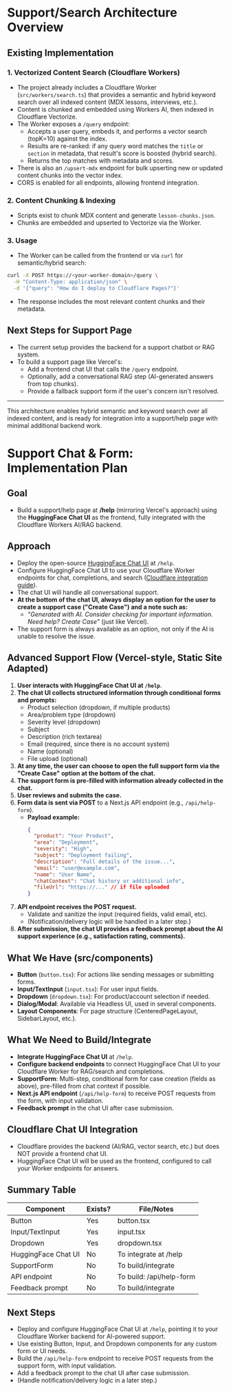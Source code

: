 # Support/Search Architecture Overview

## Existing Implementation

### 1. Vectorized Content Search (Cloudflare Workers)
- The project already includes a Cloudflare Worker (`src/workers/search.ts`) that provides a semantic and hybrid keyword search over all indexed content (MDX lessons, interviews, etc.).
- Content is chunked and embedded using Workers AI, then indexed in Cloudflare Vectorize.
- The Worker exposes a `/query` endpoint:
  - Accepts a user query, embeds it, and performs a vector search (topK=10) against the index.
  - Results are re-ranked: if any query word matches the `title` or `section` in metadata, that result's score is boosted (hybrid search).
  - Returns the top matches with metadata and scores.
- There is also an `/upsert-mdx` endpoint for bulk upserting new or updated content chunks into the vector index.
- CORS is enabled for all endpoints, allowing frontend integration.

### 2. Content Chunking & Indexing
- Scripts exist to chunk MDX content and generate `lesson-chunks.json`.
- Chunks are embedded and upserted to Vectorize via the Worker.

### 3. Usage
- The Worker can be called from the frontend or via `curl` for semantic/hybrid search:

```bash
curl -X POST https://<your-worker-domain>/query \
  -H "Content-Type: application/json" \
  -d '{"query": "How do I deploy to Cloudflare Pages?"}'
```

- The response includes the most relevant content chunks and their metadata.

## Next Steps for Support Page
- The current setup provides the backend for a support chatbot or RAG system.
- To build a support page like Vercel's:
  - Add a frontend chat UI that calls the `/query` endpoint.
  - Optionally, add a conversational RAG step (AI-generated answers from top chunks).
  - Provide a fallback support form if the user's concern isn't resolved.

---

This architecture enables hybrid semantic and keyword search over all indexed content, and is ready for integration into a support/help page with minimal additional backend work.

# Support Chat & Form: Implementation Plan

## Goal
- Build a support/help page at **/help** (mirroring Vercel's approach) using the **HuggingFace Chat UI** as the frontend, fully integrated with the Cloudflare Workers AI/RAG backend.

## Approach
- Deploy the open-source [HuggingFace Chat UI](https://github.com/huggingface/chat-ui) at `/help`.
- Configure HuggingFace Chat UI to use your Cloudflare Worker endpoints for chat, completions, and search ([Cloudflare integration guide](https://developers.cloudflare.com/workers-ai/configuration/hugging-face-chat-ui/)).
- The chat UI will handle all conversational support.
- **At the bottom of the chat UI, always display an option for the user to create a support case ("Create Case") and a note such as:**
  - _"Generated with AI. Consider checking for important information. Need help? Create Case"_ (just like Vercel).
- The support form is always available as an option, not only if the AI is unable to resolve the issue.

## Advanced Support Flow (Vercel-style, Static Site Adapted)
1. **User interacts with HuggingFace Chat UI at `/help`**.
2. **The chat UI collects structured information through conditional forms and prompts:**
   - Product selection (dropdown, if multiple products)
   - Area/problem type (dropdown)
   - Severity level (dropdown)
   - Subject
   - Description (rich textarea)
   - Email (required, since there is no account system)
   - Name (optional)
   - File upload (optional)
3. **At any time, the user can choose to open the full support form via the "Create Case" option at the bottom of the chat.**
4. **The support form is pre-filled with information already collected in the chat.**
5. **User reviews and submits the case.**
6. **Form data is sent via POST** to a Next.js API endpoint (e.g., `/api/help-form`).
   - **Payload example:**
     ```json
     {
       "product": "Your Product",
       "area": "Deployment",
       "severity": "High",
       "subject": "Deployment failing",
       "description": "Full details of the issue...",
       "email": "user@example.com",
       "name": "User Name",
       "chatContext": "Chat history or additional info",
       "fileUrl": "https://..." // if file uploaded
     }
     ```
7. **API endpoint receives the POST request.**
   - Validate and sanitize the input (required fields, valid email, etc).
   - (Notification/delivery logic will be handled in a later step.)
8. **After submission, the chat UI provides a feedback prompt about the AI support experience (e.g., satisfaction rating, comments).**

## What We Have (src/components)
- **Button** (`button.tsx`): For actions like sending messages or submitting forms.
- **Input/TextInput** (`input.tsx`): For user input fields.
- **Dropdown** (`dropdown.tsx`): For product/account selection if needed.
- **Dialog/Modal**: Available via Headless UI, used in several components.
- **Layout Components**: For page structure (CenteredPageLayout, SidebarLayout, etc.).

## What We Need to Build/Integrate
- **Integrate HuggingFace Chat UI** at `/help`.
- **Configure backend endpoints** to connect HuggingFace Chat UI to your Cloudflare Worker for RAG/search and completions.
- **SupportForm**: Multi-step, conditional form for case creation (fields as above), pre-filled from chat context if possible.
- **Next.js API endpoint** (`/api/help-form`) to receive POST requests from the form, with input validation.
- **Feedback prompt** in the chat UI after case submission.

## Cloudflare Chat UI Integration
- Cloudflare provides the backend (AI/RAG, vector search, etc.) but does NOT provide a frontend chat UI.
- HuggingFace Chat UI will be used as the frontend, configured to call your Worker endpoints for answers.

## Summary Table
| Component           | Exists? | File/Notes                |
|---------------------|---------|---------------------------|
| Button              | Yes     | button.tsx                |
| Input/TextInput     | Yes     | input.tsx                 |
| Dropdown            | Yes     | dropdown.tsx              |
| HuggingFace Chat UI | No      | To integrate at /help     |
| SupportForm         | No      | To build/integrate        |
| API endpoint        | No      | To build: /api/help-form|
| Feedback prompt     | No      | To build/integrate        |

## Next Steps
- Deploy and configure HuggingFace Chat UI at `/help`, pointing it to your Cloudflare Worker backend for AI-powered support.
- Use existing Button, Input, and Dropdown components for any custom form or UI needs.
- Build the `/api/help-form` endpoint to receive POST requests from the support form, with input validation.
- Add a feedback prompt to the chat UI after case submission.
- (Handle notification/delivery logic in a later step.)
